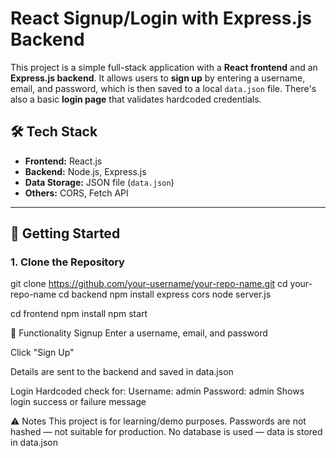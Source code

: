 # React Signup/Login with Express.js Backend

This project is a simple full-stack application with a **React frontend** and an **Express.js backend**. It allows users to **sign up** by entering a username, email, and password, which is then saved to a local `data.json` file. There's also a basic **login page** that validates hardcoded credentials.

## 🛠️ Tech Stack

- **Frontend:** React.js
- **Backend:** Node.js, Express.js
- **Data Storage:** JSON file (`data.json`)
- **Others:** CORS, Fetch API

---

## 🚀 Getting Started

### 1. Clone the Repository

git clone https://github.com/your-username/your-repo-name.git
cd your-repo-name
cd backend
npm install express cors
node server.js

cd frontend
npm install
npm start

🔐 Functionality
Signup
Enter a username, email, and password

Click "Sign Up"

Details are sent to the backend and saved in data.json

Login
Hardcoded check for:
Username: admin
Password: admin
Shows login success or failure message


⚠️ Notes
This project is for learning/demo purposes.
Passwords are not hashed — not suitable for production.
No database is used — data is stored in data.json
